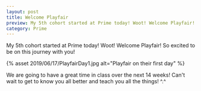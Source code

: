 ```yaml
---
layout: post
title: Welcome Playfair 
preview: My 5th cohort started at Prime today! Woot! Welcome Playfair! So excited to be on this journey with you!
category: Prime
---
```


My 5th cohort started at Prime today! Woot! Welcome Playfair! So excited to be on this journey with you!

{% asset 2019/06/17/PlayfairDay1.jpg alt="Playfair on their first day" %}

We are going to have a great time in class over the next 14 weeks! Can't wait to get to know you all better and teach you all the things! ^.^